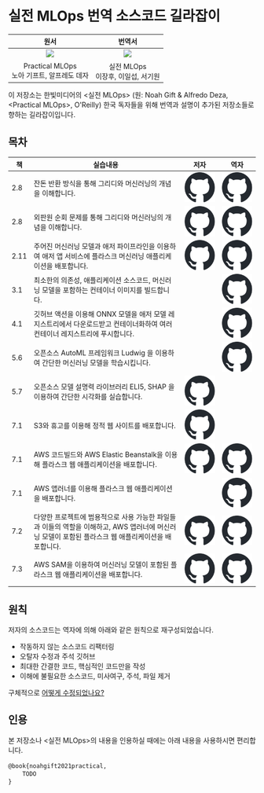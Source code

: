 # 실전 MLOps 번역 소스코드 길라잡이

<table>
<thead align="center">
  <tr>
    <th>원서</th>
    <th>번역서</th>
  </tr>
</thead>
<tbody align="center">
  <tr>
    <td><img width="" src="https://user-images.githubusercontent.com/58792/121539559-c6787e80-c9d3-11eb-9f48-5d25924fad25.png"></td>
    <td><img width="" src="https://user-images.githubusercontent.com/58792/121539559-c6787e80-c9d3-11eb-9f48-5d25924fad25.png"></td>
  </tr>
  <tr>
    <td>Practical MLOps<br>노아 기프트, 알프레도 데자</td>
    <td>실전 MLOps<br>이장후, 이일섭, 서기원</td>
  </tr>
</tbody>
</table>


이 저장소는 한빛미디어의 <실전 MLOps> (원: Noah Gift & Alfredo Deza, \<Practical MLOps\>, O'Reilly) 한국 독자들을 위해 번역과 설명이 추가된 저장소들로 향하는 길라잡이입니다.

## 목차

| 책 | 실습내용 | 저자 | 역자 |
| --- | --- |:---:|:---:|
| 2.8 | 잔돈 반환 방식을 통해 그리디와 머신러닝의 개념을 이해합니다. | [![github](./github-mark.svg)](https://github.com/noahgift/greedy_coin) | [![github](./github-mark.svg)](https://github.com/ProtossDragoon/greedy-change) |
| 2.8 | 외판원 순회 문제를 통해 그리디와 머신러닝의 개념을 이해합니다. |[![github](./github-mark.svg)](https://github.com/noahgift/or) | [![github](./github-mark.svg)](https://github.com/ProtossDragoon/greedy-tsp) |
| 2.11 | 주어진 머신러닝 모델과 애저 파이프라인을 이용하여 애저 앱 서비스에 플라스크 머신러닝 애플리케이션을 배포합니다. | [![github](./github-mark.svg)](https://github.com/noahgift/flask-ml-azure-serverless) | [![github](./github-mark.svg)](https://github.com/ProtossDragoon/flask-ml-azure) |
| 3.1 | 최소한의 의존성, 애플리케이션 소스코드, 머신러닝 모델을 포함하는 컨테이너 이미지를 빌드합니다. |  | [![github](./github-mark.svg)](https://github.com/ProtossDragoon/flask-docker) |
| 4.1 | 깃허브 액션을 이용해 ONNX 모델을 애저 모델 레지스트리에서 다운로드받고 컨테이너화하여 여러 컨테이너 레지스트리에 푸시합니다. |  | [![github](./github-mark.svg)](https://github.com/ProtossDragoon/flask-docker-onnx-azure) |
| 5.6 | 오픈소스 AutoML 프레임워크 Ludwig 을 이용하여 간단한 머신러닝 모델을 학습시킵니다. |  | [![github](./github-mark.svg)](https://github.com/ProtossDragoon/ludwig-quickstart/blob/main/notebook/Ludwig.ipynb) |
| 5.7 | 오픈소스 모델 설명력 라이브러리 ELI5, SHAP 을 이용하여 간단한 시각화를 실습합니다. | [![github](./github-mark.svg)](https://github.com/noahgift/model-explainability) |  |
| 7.1 | S3와 휴고를 이용해 정적 웹 사이트를 배포합니다. | [![github](./github-mark.svg)](https://github.com/noahgift/dukehugofeb1) |  |
| 7.1 | AWS 코드빌드와 AWS Elastic Beanstalk을 이용해 플라스크 웹 애플리케이션을 배포합니다. | [![github](./github-mark.svg)](https://github.com/noahgift/Flask-Elastic-Beanstalk) | [![github](./github-mark.svg)](https://github.com/ProtossDragoon/flask-elastic-beanstalk) |
| 7.1 | AWS 앱러너를 이용해 플라스크 웹 애플리케이션을 배포합니다. |  | [![github](./github-mark.svg)](https://github.com/ProtossDragoon/flask-fargate-apprunner) |
| 7.2 | 다양한 프로젝트에 범용적으로 사용 가능한 파일들과 이들의 역할을 이해하고, AWS 앱러너에 머신러닝 모델이 포함된 플라스크 웹 애플리케이션을 배포합니다. | [![github](./github-mark.svg)](https://github.com/noahgift/Python-MLOps-Cookbook) | [![github](./github-mark.svg)](https://github.com/ProtossDragoon/mlops-recipe) |
| 7.3 | AWS SAM을 이용하여 머신러닝 모델이 포함된 플라스크 웹 애플리케이션을 배포합니다. | [![github](./github-mark.svg)](https://github.com/noahgift/Python-MLOps-Cookbook/tree/main/recipes/aws-lambda-sam) | [![github](./github-mark.svg)](https://github.com/ProtossDragoon/aws-sam) |

## 원칙

저자의 소스코드는 역자에 의해 아래와 같은 원칙으로 재구성되었습니다.

- 작동하지 않는 소스코드 리팩터링
- 오탈자 수정과 주석 깃허브
- 최대한 간결한 코드, 핵심적인 코드만을 작성
- 이해에 불필요한 소스코드, 미사여구, 주석, 파일 제거

구체적으로 [어떻게 수정되었나요?](./EX.md)

## 인용

본 저장소나 <실전 MLOps>의 내용을 인용하실 때에는 아래 내용을 사용하시면 편리합니다.

```
@book{noahgift2021practical,
    TODO
}
```
